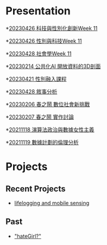 # Presentation
*[20230426 科技與性別化創新Week 11](https://docs.google.com/presentation/d/e/2PACX-1vQKKCU-LO4eg_gb-rgucBbEq7fxHXdV_2AIfPIpFXQd543UZioJePaRJHx9E8-CNu180tQrY4zxrNli/pub?start=false&loop=false&delayms=3000)

*[20230426 性別與科技Week 11]()

*[20230428 社會學Week 11]()

*[20230214 公共化AI 開放資料的3D剖面]()

*[20230421 性別融入課程]()

*[20230428 敘事分析]()

*[20230206 春之鬧 數位社會新挑戰]()

*[20230207 春之鬧 實作討論]()


*[20211118 演算法政治與數據女性主義]()

*[20211119 數據計劃的倫理分析]()


# Projects

## Recent Projects
* [lifelogging and mobile sensing]()

## Past
* ["hateGirl?"]()

